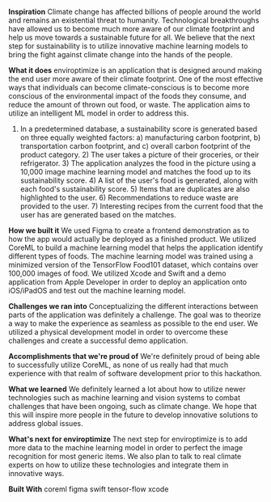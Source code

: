 **Inspiration**
Climate change has affected billions of people around the world and remains an existential threat to humanity. Technological breakthroughs have allowed us to become much more aware of our climate footprint and help us move towards a sustainable future for all. We believe that the next step for sustainability is to utilize innovative machine learning models to bring the fight against climate change into the hands of the people.

**What it does**
enviroptimize is an application that is designed around making the end user more aware of their climate footprint. One of the most effective ways that individuals can become climate-conscious is to become more conscious of the environmental impact of the foods they consume, and reduce the amount of thrown out food, or waste. The application aims to utilize an intelligent ML model in order to address this.

1) In a predetermined database, a sustainability score is generated based on three equally weighted factors: a) manufacturing carbon footprint, b) transportation carbon footprint, and c) overall carbon footprint of the product category. 2) The user takes a picture of their groceries, or their refrigerator. 3) The application analyzes the food in the picture using a 10,000 image machine learning model and matches the food up to its sustainability score. 4) A list of the user's food is generated, along with each food's sustainability score. 5) Items that are duplicates are also highlighted to the user. 6) Recommendations to reduce waste are provided to the user. 7) Interesting recipes from the current food that the user has are generated based on the matches.

**How we built it**
We used Figma to create a frontend demonstration as to how the app would actually be deployed as a finished product. We utilized CoreML to build a machine learning model that helps the application identify different types of foods. The machine learning model was trained using a minimized version of the TensorFlow Food101 dataset, which contains over 100,000 images of food. We utilized Xcode and Swift and a demo application from Apple Developer in order to deploy an application onto iOS/iPadOS and test out the machine learning model.

**Challenges we ran into**
Conceptualizing the different interactions between parts of the application was definitely a challenge. The goal was to theorize a way to make the experience as seamless as possible to the end user. We utilized a physical development model in order to overcome these challenges and create a successful demo application.

**Accomplishments that we're proud of**
We're definitely proud of being able to successfully utilize CoreML, as none of us really had that much experience with that realm of software development prior to this hackathon.

**What we learned**
We definitely learned a lot about how to utilize newer technologies such as machine learning and vision systems to combat challenges that have been ongoing, such as climate change. We hope that this will inspire more people in the future to develop innovative solutions to address global issues.

**What's next for enviroptimize**
The next step for enviroptimize is to add more data to the machine learning model in order to perfect the image recognition for most generic items. We also plan to talk to real climate experts on how to utilize these technologies and integrate them in innovative ways.

**Built With**
coreml
figma
swift
tensor-flow
xcode
